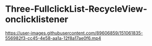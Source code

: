 # Three-FullclickList-RecycleView-onclicklistener


https://user-images.githubusercontent.com/89606859/151061835-556982f3-cc45-4e58-aa1a-12f8a17ae0f6.mp4

